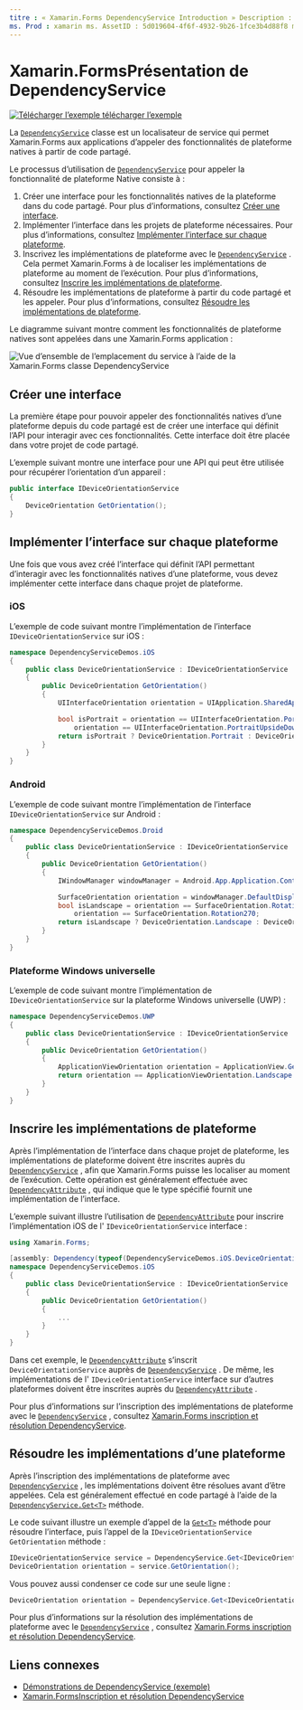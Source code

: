 ```yaml
---
titre : « Xamarin.Forms DependencyService Introduction » Description : « cet article explique comment utiliser la Xamarin.Forms classe DependencyService pour appeler la fonctionnalité de plateforme native ».
ms. Prod : xamarin ms. AssetID : 5d019604-4f6f-4932-9b26-1fce3b4d88f8 ms. Technology : xamarin-Forms Author : davidbritch ms. Author : dabritch ms. Date : 06/12/2019 No-Loc : [ Xamarin.Forms , Xamarin.Essentials ]
---
```


# <a name="xamarinforms-dependencyservice-introduction"></a>Xamarin.FormsPrésentation de DependencyService

[![Télécharger ](~/media/shared/download.png) l’exemple télécharger l’exemple](https://docs.microsoft.com/samples/xamarin/xamarin-forms-samples/dependencyservice/)

La [`DependencyService`](xref:Xamarin.Forms.DependencyService) classe est un localisateur de service qui permet Xamarin.Forms aux applications d’appeler des fonctionnalités de plateforme natives à partir de code partagé.

Le processus d’utilisation de [`DependencyService`](xref:Xamarin.Forms.DependencyService) pour appeler la fonctionnalité de plateforme Native consiste à :

1. Créer une interface pour les fonctionnalités natives de la plateforme dans du code partagé. Pour plus d’informations, consultez [Créer une interface](#create-an-interface).
1. Implémenter l’interface dans les projets de plateforme nécessaires. Pour plus d’informations, consultez [Implémenter l’interface sur chaque plateforme](#implement-the-interface-on-each-platform).
1. Inscrivez les implémentations de plateforme avec le [`DependencyService`](xref:Xamarin.Forms.DependencyService) . Cela permet Xamarin.Forms à de localiser les implémentations de plateforme au moment de l’exécution. Pour plus d’informations, consultez [Inscrire les implémentations de plateforme](#register-the-platform-implementations).
1. Résoudre les implémentations de plateforme à partir du code partagé et les appeler. Pour plus d’informations, consultez [Résoudre les implémentations de plateforme](#resolve-the-platform-implementations).

Le diagramme suivant montre comment les fonctionnalités de plateforme natives sont appelées dans une Xamarin.Forms application :

![Vue d’ensemble de l’emplacement du service à l’aide de la Xamarin.Forms classe DependencyService](introduction-images/dependency-service.png "Emplacement du service DependencyService")

## <a name="create-an-interface"></a>Créer une interface

La première étape pour pouvoir appeler des fonctionnalités natives d’une plateforme depuis du code partagé est de créer une interface qui définit l’API pour interagir avec ces fonctionnalités. Cette interface doit être placée dans votre projet de code partagé.

L’exemple suivant montre une interface pour une API qui peut être utilisée pour récupérer l’orientation d’un appareil :

```csharp
public interface IDeviceOrientationService
{
    DeviceOrientation GetOrientation();
}
```

## <a name="implement-the-interface-on-each-platform"></a>Implémenter l’interface sur chaque plateforme

Une fois que vous avez créé l’interface qui définit l’API permettant d’interagir avec les fonctionnalités natives d’une plateforme, vous devez implémenter cette interface dans chaque projet de plateforme.

### <a name="ios"></a>iOS

L’exemple de code suivant montre l’implémentation de l’interface `IDeviceOrientationService` sur iOS :

```csharp
namespace DependencyServiceDemos.iOS
{
    public class DeviceOrientationService : IDeviceOrientationService
    {
        public DeviceOrientation GetOrientation()
        {
            UIInterfaceOrientation orientation = UIApplication.SharedApplication.StatusBarOrientation;

            bool isPortrait = orientation == UIInterfaceOrientation.Portrait ||
                orientation == UIInterfaceOrientation.PortraitUpsideDown;
            return isPortrait ? DeviceOrientation.Portrait : DeviceOrientation.Landscape;
        }
    }
}
```

### <a name="android"></a>Android

L’exemple de code suivant montre l’implémentation de l’interface `IDeviceOrientationService` sur Android :

```csharp
namespace DependencyServiceDemos.Droid
{
    public class DeviceOrientationService : IDeviceOrientationService
    {
        public DeviceOrientation GetOrientation()
        {
            IWindowManager windowManager = Android.App.Application.Context.GetSystemService(Context.WindowService).JavaCast<IWindowManager>();

            SurfaceOrientation orientation = windowManager.DefaultDisplay.Rotation;
            bool isLandscape = orientation == SurfaceOrientation.Rotation90 ||
                orientation == SurfaceOrientation.Rotation270;
            return isLandscape ? DeviceOrientation.Landscape : DeviceOrientation.Portrait;
        }
    }
}
```

### <a name="universal-windows-platform"></a>Plateforme Windows universelle

L’exemple de code suivant montre l’implémentation de `IDeviceOrientationService` sur la plateforme Windows universelle (UWP) :

```csharp
namespace DependencyServiceDemos.UWP
{
    public class DeviceOrientationService : IDeviceOrientationService
    {
        public DeviceOrientation GetOrientation()
        {
            ApplicationViewOrientation orientation = ApplicationView.GetForCurrentView().Orientation;
            return orientation == ApplicationViewOrientation.Landscape ? DeviceOrientation.Landscape : DeviceOrientation.Portrait;
        }
    }
}
```

## <a name="register-the-platform-implementations"></a>Inscrire les implémentations de plateforme

Après l’implémentation de l’interface dans chaque projet de plateforme, les implémentations de plateforme doivent être inscrites auprès du [`DependencyService`](xref:Xamarin.Forms.DependencyService) , afin que Xamarin.Forms puisse les localiser au moment de l’exécution. Cette opération est généralement effectuée avec [`DependencyAttribute`](xref:Xamarin.Forms.DependencyAttribute) , qui indique que le type spécifié fournit une implémentation de l’interface.

L’exemple suivant illustre l’utilisation de [`DependencyAttribute`](xref:Xamarin.Forms.DependencyAttribute) pour inscrire l’implémentation iOS de l' `IDeviceOrientationService` interface :

```csharp
using Xamarin.Forms;

[assembly: Dependency(typeof(DependencyServiceDemos.iOS.DeviceOrientationService))]
namespace DependencyServiceDemos.iOS
{
    public class DeviceOrientationService : IDeviceOrientationService
    {
        public DeviceOrientation GetOrientation()
        {
            ...
        }
    }
}
```

Dans cet exemple, le [`DependencyAttribute`](xref:Xamarin.Forms.DependencyAttribute) s’inscrit `DeviceOrientationService` auprès de [`DependencyService`](xref:Xamarin.Forms.DependencyService) . De même, les implémentations de l' `IDeviceOrientationService` interface sur d’autres plateformes doivent être inscrites auprès du [`DependencyAttribute`](xref:Xamarin.Forms.DependencyAttribute) .

Pour plus d’informations sur l’inscription des implémentations de plateforme avec le [`DependencyService`](xref:Xamarin.Forms.DependencyService) , consultez [ Xamarin.Forms inscription et résolution DependencyService](registration-and-resolution.md).

## <a name="resolve-the-platform-implementations"></a>Résoudre les implémentations d’une plateforme

Après l’inscription des implémentations de plateforme avec [`DependencyService`](xref:Xamarin.Forms.DependencyService) , les implémentations doivent être résolues avant d’être appelées. Cela est généralement effectué en code partagé à l’aide de la [`DependencyService.Get<T>`](xref:Xamarin.Forms.DependencyService.Get*) méthode.

Le code suivant illustre un exemple d’appel de la [`Get<T>`](xref:Xamarin.Forms.DependencyService.Get*) méthode pour résoudre l’interface, puis l’appel de la `IDeviceOrientationService` `GetOrientation` méthode :

```csharp
IDeviceOrientationService service = DependencyService.Get<IDeviceOrientationService>();
DeviceOrientation orientation = service.GetOrientation();
```

Vous pouvez aussi condenser ce code sur une seule ligne :

```csharp
DeviceOrientation orientation = DependencyService.Get<IDeviceOrientationService>().GetOrientation();
```

Pour plus d’informations sur la résolution des implémentations de plateforme avec le [`DependencyService`](xref:Xamarin.Forms.DependencyService) , consultez [ Xamarin.Forms inscription et résolution DependencyService](registration-and-resolution.md).

## <a name="related-links"></a>Liens connexes

- [Démonstrations de DependencyService (exemple)](https://docs.microsoft.com/samples/xamarin/xamarin-forms-samples/dependencyservice/)
- [Xamarin.FormsInscription et résolution DependencyService](registration-and-resolution.md)
